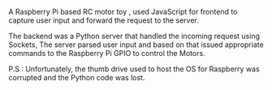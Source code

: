 A Raspberry Pi based RC motor toy , used JavaScript for frontend to capture user input and forward the request to the server.

The backend was a Python server that handled the incoming request using Sockets, The server parsed user input and based on that issued appropriate  commands to the Raspberry Pi GPIO to control the Motors.

P.S :
Unfortunately, the thumb drive used to host the OS for Raspberry was corrupted and the Python code was lost.
